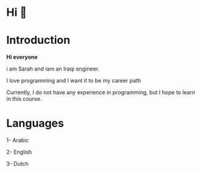 # Hi 👋

# Introduction

**Hi everyone**

i am Sarah and iam an Iraqi engineer.

I love programming and I want it to be my career path

Currently, I do not have any experience in programming, but I hope to learn in
this course.

# Languages

1- Arabic

2- English

3- Dutch
